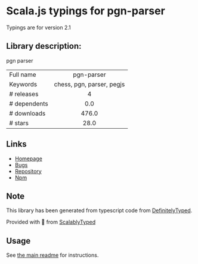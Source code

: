
# Scala.js typings for pgn-parser

Typings are for version 2.1

## Library description:
pgn parser

|                    |                 |
| ------------------ | :-------------: |
| Full name          | pgn-parser |
| Keywords           | chess, pgn, parser, pegjs |
| # releases         | 4 |
| # dependents       | 0.0 |
| # downloads        | 476.0 |
| # stars            | 28.0 |

## Links
- [Homepage](https://github.com/kevinludwig/pgn-parser#readme)
- [Bugs](https://github.com/kevinludwig/pgn-parser/issues)
- [Repository](https://github.com/kevinludwig/pgn-parser)
- [Npm](https://www.npmjs.com/package/pgn-parser)
    


## Note
This library has been generated from typescript code from [DefinitelyTyped](https://definitelytyped.org).

Provided with :purple_heart: from [ScalablyTyped](https://github.com/oyvindberg/ScalablyTyped)

## Usage
See [the main readme](../../readme.md) for instructions.


